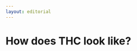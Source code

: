 ```yaml
---
layout: editorial
---
```


# How does THC look like?

<figure><img src="../../../../../../.gitbook/assets/Screenshot 2023-12-03 at 8.17.34 PM.png" alt=""><figcaption></figcaption></figure>
